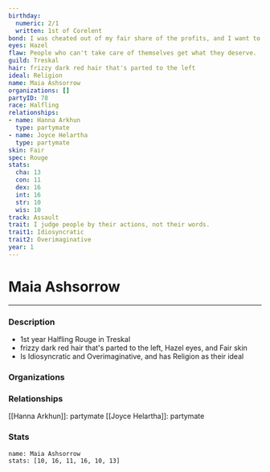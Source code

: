 ```yaml
---
birthday:
  numeric: 2/1
  written: 1st of Corelent
bond: I was cheated out of my fair share of the profits, and I want to get my due.
eyes: Hazel
flaw: People who can't take care of themselves get what they deserve.
guild: Treskal
hair: frizzy dark red hair that's parted to the left
ideal: Religion
name: Maia Ashsorrow
organizations: []
partyID: 78
race: Halfling
relationships:
- name: Hanna Arkhun
  type: partymate
- name: Joyce Helartha
  type: partymate
skin: Fair
spec: Rouge
stats:
  cha: 13
  con: 11
  dex: 16
  int: 16
  str: 10
  wis: 10
track: Assault
trait: I judge people by their actions, not their words.
trait1: Idiosyncratic
trait2: Overimaginative
year: 1
---
```

# Maia Ashsorrow
---
### Description
- 1st year Halfling Rouge in Treskal
- frizzy dark red hair that's parted to the left, Hazel eyes, and Fair skin
- Is Idiosyncratic and Overimaginative, and has Religion as their ideal

### Organizations
### Relationships
[[Hanna Arkhun]]: partymate
[[Joyce Helartha]]: partymate
### Stats
```statblock
name: Maia Ashsorrow
stats: [10, 16, 11, 16, 10, 13]
```